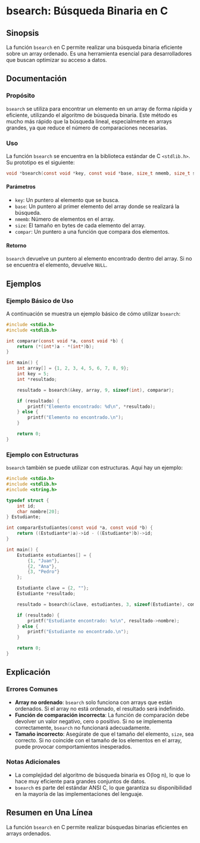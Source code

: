 <!--
Meta Description: # bsearch: Búsqueda Binaria en C ## Sinopsis La función `bsearch` en C permite realizar una búsqueda binaria eficiente sobre un array ordenado. Es una...
Meta Keywords: bsearch, int, array, que, elemento
-->

# bsearch: Búsqueda Binaria en C

## Sinopsis
La función `bsearch` en C permite realizar una búsqueda binaria eficiente sobre un array ordenado. Es una herramienta esencial para desarrolladores que buscan optimizar su acceso a datos.

## Documentación

### Propósito
`bsearch` se utiliza para encontrar un elemento en un array de forma rápida y eficiente, utilizando el algoritmo de búsqueda binaria. Este método es mucho más rápido que la búsqueda lineal, especialmente en arrays grandes, ya que reduce el número de comparaciones necesarias.

### Uso
La función `bsearch` se encuentra en la biblioteca estándar de C `<stdlib.h>`. Su prototipo es el siguiente:

```c
void *bsearch(const void *key, const void *base, size_t nmemb, size_t size, int (*compar)(const void *, const void *));
```

#### Parámetros
- `key`: Un puntero al elemento que se busca.
- `base`: Un puntero al primer elemento del array donde se realizará la búsqueda.
- `nmemb`: Número de elementos en el array.
- `size`: El tamaño en bytes de cada elemento del array.
- `compar`: Un puntero a una función que compara dos elementos.

#### Retorno
`bsearch` devuelve un puntero al elemento encontrado dentro del array. Si no se encuentra el elemento, devuelve `NULL`.

## Ejemplos

### Ejemplo Básico de Uso
A continuación se muestra un ejemplo básico de cómo utilizar `bsearch`:

```c
#include <stdio.h>
#include <stdlib.h>

int comparar(const void *a, const void *b) {
    return (*(int*)a - *(int*)b);
}

int main() {
    int array[] = {1, 2, 3, 4, 5, 6, 7, 8, 9};
    int key = 5;
    int *resultado;

    resultado = bsearch(&key, array, 9, sizeof(int), comparar);

    if (resultado) {
        printf("Elemento encontrado: %d\n", *resultado);
    } else {
        printf("Elemento no encontrado.\n");
    }

    return 0;
}
```

### Ejemplo con Estructuras
`bsearch` también se puede utilizar con estructuras. Aquí hay un ejemplo:

```c
#include <stdio.h>
#include <stdlib.h>
#include <string.h>

typedef struct {
    int id;
    char nombre[20];
} Estudiante;

int compararEstudiantes(const void *a, const void *b) {
    return ((Estudiante*)a)->id - ((Estudiante*)b)->id;
}

int main() {
    Estudiante estudiantes[] = {
        {1, "Juan"},
        {2, "Ana"},
        {3, "Pedro"}
    };

    Estudiante clave = {2, ""};
    Estudiante *resultado;

    resultado = bsearch(&clave, estudiantes, 3, sizeof(Estudiante), compararEstudiantes);

    if (resultado) {
        printf("Estudiante encontrado: %s\n", resultado->nombre);
    } else {
        printf("Estudiante no encontrado.\n");
    }

    return 0;
}
```

## Explicación
### Errores Comunes
- **Array no ordenado**: `bsearch` solo funciona con arrays que están ordenados. Si el array no está ordenado, el resultado será indefinido.
- **Función de comparación incorrecta**: La función de comparación debe devolver un valor negativo, cero o positivo. Si no se implementa correctamente, `bsearch` no funcionará adecuadamente.
- **Tamaño incorrecto**: Asegúrate de que el tamaño del elemento, `size`, sea correcto. Si no coincide con el tamaño de los elementos en el array, puede provocar comportamientos inesperados.

### Notas Adicionales
- La complejidad del algoritmo de búsqueda binaria es O(log n), lo que lo hace muy eficiente para grandes conjuntos de datos.
- `bsearch` es parte del estándar ANSI C, lo que garantiza su disponibilidad en la mayoría de las implementaciones del lenguaje.

## Resumen en Una Línea
La función `bsearch` en C permite realizar búsquedas binarias eficientes en arrays ordenados.